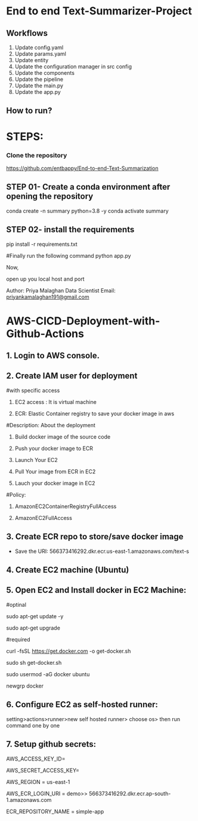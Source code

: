 # End to end Text-Summarizer-Project

## Workflows

1. Update config.yaml
2. Update params.yaml 
3. Update entity
4. Update the configuration manager in src config
5. Update the components
6. Update the pipeline
7. Update the main.py
8. Update the app.py

## How to run?
# STEPS:
### Clone the repository

https://github.com/entbappy/End-to-end-Text-Summarization

## STEP 01- Create a conda environment after opening the repository
conda create -n summary python=3.8 -y
conda activate summary

## STEP 02- install the requirements
pip install -r requirements.txt

#Finally run the following command
python app.py

Now,

open up you local host and port

Author: Priya Malaghan
Data Scientist
Email: priyankamalaghan191@gmail.com

# AWS-CICD-Deployment-with-Github-Actions

## 1. Login to AWS console.
## 2. Create IAM user for deployment
#with specific access

1. EC2 access : It is virtual machine

2. ECR: Elastic Container registry to save your docker image in aws


#Description: About the deployment

1. Build docker image of the source code

2. Push your docker image to ECR

3. Launch Your EC2 

4. Pull Your image from ECR in EC2

5. Lauch your docker image in EC2

#Policy:

1. AmazonEC2ContainerRegistryFullAccess

2. AmazonEC2FullAccess

## 3. Create ECR repo to store/save docker image
- Save the URI: 566373416292.dkr.ecr.us-east-1.amazonaws.com/text-s

## 4. Create EC2 machine (Ubuntu)

## 5. Open EC2 and Install docker in EC2 Machine:
#optinal

sudo apt-get update -y

sudo apt-get upgrade

#required

curl -fsSL https://get.docker.com -o get-docker.sh

sudo sh get-docker.sh

sudo usermod -aG docker ubuntu

newgrp docker

## 6. Configure EC2 as self-hosted runner:
setting>actions>runner>new self hosted runner> choose os> then run command one by one

## 7. Setup github secrets:
AWS_ACCESS_KEY_ID=

AWS_SECRET_ACCESS_KEY=

AWS_REGION = us-east-1

AWS_ECR_LOGIN_URI = demo>>  566373416292.dkr.ecr.ap-south-1.amazonaws.com

ECR_REPOSITORY_NAME = simple-app
